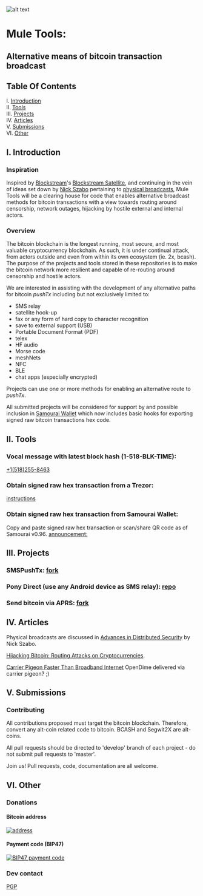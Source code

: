 ![alt text](http://78.media.tumblr.com/9bd864d40a068728c446797cd67b92b3/tumblr_inline_oydq7f74eO1tu47rq_500.png "Mule Tools")

# Mule Tools: 

## Alternative means of bitcoin transaction broadcast

## Table Of Contents

I. [Introduction](#i-introduction)  
II. [Tools](#ii-tools)  
III. [Projects](#iii-projects)  
IV. [Articles](#iv-articles)  
V. [Submissions](#v-submissions)  
VI. [Other](#vi-other)  

## I. Introduction

### Inspiration

Inspired by [Blockstream](https://blockstream.com)'s [Blockstream Satellite](https://blockstream.com/2017/08/15/announcing-blockstream-satellite.html), and continuing in the vein of ideas set down by [Nick Szabo](http://unenumerated.blogspot.fr/) pertaining to [physical broadcasts](http://nakamotoinstitute.org/advances-in-distributed-security/), Mule Tools will be a clearing house for code that enables alternative broadcast methods for bitcoin transactions with a view towards routing around censorship, network outages, hijacking by hostile external and internal actors.

### Overview

The bitcoin blockchain is the longest running, most secure, and most valuable cryptocurrency blockchain. As such, it is under continual attack, from actors outside and even from within its own ecosystem (ie. 2x, bcash). The purpose of the projects and tools stored in these repositories is to make the bitcoin network more resilient and capable of re-routing around censorship and hostile actors.

We are interested in assisting with the development of any alternative paths for bitcoin *pushTx* including but not exclusively limited to:

- SMS relay
- satellite hook-up
- fax or any form of hard copy to character recognition
- save to external support (USB)
- Portable Document Format (PDF)
- telex
- HF audio
- Morse code
- meshNets
- NFC
- BLE
- chat apps (especially encrypted)

Projects can use one or more methods for enabling an alternative route to *pushTx*.

All submitted projects will be considered for support by and possible inclusion in [Samourai Wallet](https://samouraiwallet.com) which now includes basic hooks for exporting signed raw bitcoin transactions hex code.  
 
## II. Tools

### Vocal message with latest block hash (1-518-BLK-TIME):
[+1(518)255-8463](tel:0015182558463)

### Obtain signed raw hex transaction from a Trezor:
[instructions](http://archive.is/iWTdV) 

### Obtain signed raw hex transaction from Samourai Wallet:
Copy and paste signed raw hex transaction or scan/share QR code as of Samourai v0.96. [announcement:](https://twitter.com/SamouraiWallet/status/922074806467661826)


## III. Projects

### SMSPushTx: [fork](https://github.com/muletools/smspushtx)

### Pony Direct (use any Android device as SMS relay): [repo](https://github.com/MuleTools/PonyDirect)

### Send bitcoin via APRS: [fork](https://github.com/muletools/bitcoin_aprs)


## IV. Articles

Physical broadcasts are discussed in [Advances in Distributed Security](http://nakamotoinstitute.org/advances-in-distributed-security/) by Nick Szabo.

[Hijacking Bitcoin: Routing Attacks on Cryptocurrencies](https://btc-hijack.ethz.ch).

[Carrier Pigeon Faster Than Broadband Internet](https://m.phys.org/news/2009-09-carrier-pigeon-faster-broadband-internet.html) OpenDime delivered via carrier pigeon? ;)

## V. Submissions

### Contributing

All contributions proposed must target the bitcoin blockchain. Therefore, convert any alt-coin related code to bitcoin. BCASH and Segwit2X are alt-coins.

All pull requests should be directed to 'develop' branch of each project - do not submit pull requests to 'master'.

Join us! Pull requests, code, documentation are all welcome.

## VI. Other

### Donations

#### Bitcoin address

[![address](http://api.qrserver.com/v1/create-qr-code/?color=000000&bgcolor=FFFFFF&data=3CVpeDSsauNRWiWeXWRrgc5eFUpujtN7Wo&qzone=1&margin=0&size=200x200&ecc=L)](http://srv1.yogh.io/#addr:id:3CVpeDSsauNRWiWeXWRrgc5eFUpujtN7Wo)

#### Payment code (BIP47)

[![BIP47 payment code](http://api.qrserver.com/v1/create-qr-code/?color=000000&bgcolor=FFFFFF&data=PM8TJMeBnYUBZd9ZbTxSLJQgLj3ucKJ2tfnvBJmq55q6ictCiNdcAcqmk7syurrUr6JuwxSA2ereAXmd5w1Ljd3UGwsopj1EJsddEHq6feRH7C6ujACY&qzone=1&margin=0&size=200x200&ecc=L)](https://paymentcode.io/+samouraiwallet)

### Dev contact

[PGP](http://pgp.mit.edu/pks/lookup?op=get&search=0x72B5BACDFEDF39D7)
